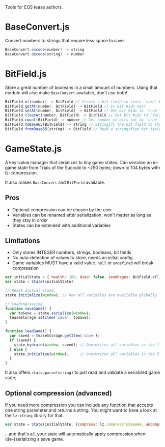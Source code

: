 Tools for EOS tease authors.

# BaseConvert.js

Convert numbers to strings that require less space to save.

``` javascript
BaseConvert.encode(number) -> string
BaseConvert.decode(string) -> number
```

# BitField.js

Store a great number of booleans in a small amount of numbers.
Using that module will also make `BaseConvert` available, don't use both!

``` javascript
BitField.of(number) -> BitField // Create a bit field to store `size` booleans, idx 0 - size
BitField.getAt(number, BitField) -> BitField // Is bit #idx set?
BitField.setAt(number, BitField) -> BitField // Set bit #idx to `true`
BitField.clearAt(number, BitField) -> BitField // Set bit #idx to `false`
BitField.count(BitField) -> number // Get number of bits set to `true`
BitField.toBase65(BitField) -> string // Stringify the bit field to store it
BitField.fromBase65(string) -> BitField // Read a stringified bit field, e.g. from storage
```

# GameState.js

A key-value manager that serializes to tiny game states. Can serialize an
in-game state from Trials of the Succubi to ~250 bytes; down to 104 bytes with
lz-compression.

It also makes `BaseConvert` and `BitField` available.

## Pros

- Optional compression can be chosen by the user
- Variables can be renamed after serialization, won't matter as long as they stay in order
- States can be extended with additional variables

## Limitations

- Only stores INTEGER numbers, strings, booleans, bit fields
- No auto-detection of values to store, needs an initial config
- Game variables MUST have a valid value. `null` or `undefined` will break compression

``` javascript
var initialState = { health: 100, died: false, seenPages: BitField.of(100) }; 
var state = State(initialState)

// Reset initial state:
state.initialize(window); // Now all variables are available globally

// Loading/saving
function saveGame() {
  var toSave = state.serialize(window);
  teaseStorage.setItem('save', toSave);
}

function loadGame() {
  var saved = teaseStorage.getItem('save');
  if (saved) {
    state.hydrate(window, saved); // Overwrites all variables in the first argument
  } else {
    state.initialize(window);     // Overwrites all variables in the first argument
  }
}
```

It also offers `state.parse(string)` to just read and validate a serialized game state;

## Optional compression (advanced)

If you need more compression you can include any function that accepts one
string parameter and returns a string. You might want to have a look at the
`lz-string` library for that.

``` javascript
var state = State(initialState, {compress: lz.compressToBase64, uncompress: lz.decompressFromBase64});
```

...and that's all, your state will automatically apply compression when (de-)serializing a save game.
